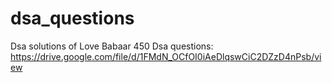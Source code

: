 # dsa_questions
Dsa solutions of Love Babaar 450 Dsa questions:
https://drive.google.com/file/d/1FMdN_OCfOI0iAeDlqswCiC2DZzD4nPsb/view
